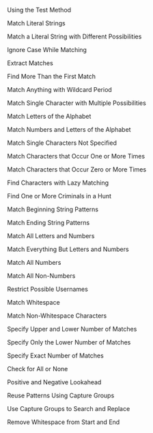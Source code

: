 Using the Test Method

Match Literal Strings

Match a Literal String with Different Possibilities

Ignore Case While Matching

Extract Matches

Find More Than the First Match

Match Anything with Wildcard Period

Match Single Character with Multiple Possibilities

Match Letters of the Alphabet

Match Numbers and Letters of the Alphabet

Match Single Characters Not Specified

Match Characters that Occur One or More Times

Match Characters that Occur Zero or More Times

Find Characters with Lazy Matching

Find One or More Criminals in a Hunt

Match Beginning String Patterns

Match Ending String Patterns

Match All Letters and Numbers

Match Everything But Letters and Numbers

Match All Numbers

Match All Non-Numbers

Restrict Possible Usernames

Match Whitespace

Match Non-Whitespace Characters

Specify Upper and Lower Number of Matches

Specify Only the Lower Number of Matches

Specify Exact Number of Matches

Check for All or None

Positive and Negative Lookahead

Reuse Patterns Using Capture Groups

Use Capture Groups to Search and Replace

Remove Whitespace from Start and End
